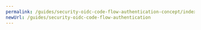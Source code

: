 ```yaml
---
permalink: /guides/security-oidc-code-flow-authentication-concept/index.html
newUrl: /guides/security-oidc-code-flow-authentication
---
```

